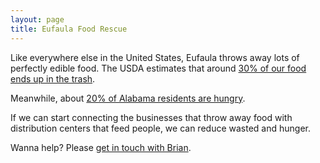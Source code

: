 ```yaml
---
layout: page
title: Eufaula Food Rescue
---
```


Like everywhere else in the United States, Eufaula throws away lots of perfectly edible food. The USDA estimates that around [30% of our food ends up in the trash](https://www.usda.gov/foodlossandwaste/why).

Meanwhile, about [20% of Alabama residents are hungry](https://www.alabamapublichealth.gov/npa/food-access.html).

If we can start connecting the businesses that throw away food with distribution centers that feed people, we can reduce wasted and hunger.

Wanna help? Please [get in touch with Brian](https://briandavidhall.com/contact/).
